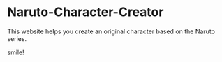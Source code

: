 # Naruto-Character-Creator

This website helps you create an original character based on the Naruto series.

smile!
